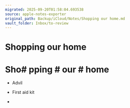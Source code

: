 ```yaml
---
migrated: 2025-09-20T01:58:04.693538
source: apple-notes-exporter
original_path: Backup/iCloud/Notes/Shopping our home.md
vault_folder: Inbox/to-review
---
```

# Shopping our home

# Sho# pping # our # home

- Advil

- First aid kit 

- 

